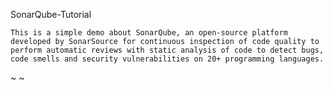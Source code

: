 
 SonarQube-Tutorial

	This is a simple demo about SonarQube, an open-source platform developed by SonarSource for continuous inspection of code quality to perform automatic reviews with static analysis of code to detect bugs, code smells and security vulnerabilities on 20+ programming languages.
~
~


